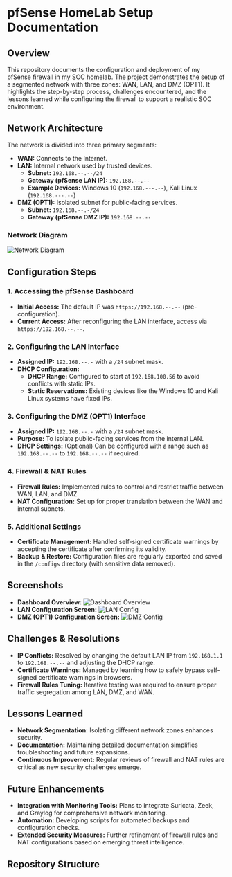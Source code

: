 # pfSense HomeLab Setup Documentation

## Overview
This repository documents the configuration and deployment of my pfSense firewall in my SOC homelab. The project demonstrates the setup of a segmented network with three zones: WAN, LAN, and DMZ (OPT1). It highlights the step-by-step process, challenges encountered, and the lessons learned while configuring the firewall to support a realistic SOC environment.

## Network Architecture
The network is divided into three primary segments:

- **WAN:** Connects to the Internet.
- **LAN:** Internal network used by trusted devices.
  - **Subnet:** `192.168.--.--/24`
  - **Gateway (pfSense LAN IP):** `192.168.--.--`
  - **Example Devices:** Windows 10 (`192.168.---.--`), Kali Linux (`192.168.---.--`)
- **DMZ (OPT1):** Isolated subnet for public-facing services.
  - **Subnet:** `192.168.--.-/24`
  - **Gateway (pfSense DMZ IP):** `192.168.--.--`

### Network Diagram
![Network Diagram](./screenshots/network-diagram.png)

## Configuration Steps

### 1. Accessing the pfSense Dashboard
- **Initial Access:** The default IP was `https://192.168.--.--` (pre-configuration).
- **Current Access:** After reconfiguring the LAN interface, access via `https://192.168.--.--`.

### 2. Configuring the LAN Interface
- **Assigned IP:** `192.168.--.-` with a `/24` subnet mask.
- **DHCP Configuration:**
  - **DHCP Range:** Configured to start at `192.168.100.56` to avoid conflicts with static IPs.
  - **Static Reservations:** Existing devices like the Windows 10 and Kali Linux systems have fixed IPs.

### 3. Configuring the DMZ (OPT1) Interface
- **Assigned IP:** `192.168.--.-` with a `/24` subnet mask.
- **Purpose:** To isolate public-facing services from the internal LAN.
- **DHCP Settings:** (Optional) Can be configured with a range such as `192.168.--.--` to `192.168.--.--` if required.

### 4. Firewall & NAT Rules
- **Firewall Rules:** Implemented rules to control and restrict traffic between WAN, LAN, and DMZ.
- **NAT Configuration:** Set up for proper translation between the WAN and internal subnets.

### 5. Additional Settings
- **Certificate Management:** Handled self-signed certificate warnings by accepting the certificate after confirming its validity.
- **Backup & Restore:** Configuration files are regularly exported and saved in the `/configs` directory (with sensitive data removed).

## Screenshots
- **Dashboard Overview:** ![Dashboard Overview](./screenshots/dashboard.png)
- **LAN Configuration Screen:** ![LAN Config](./screenshots/lan-config.png)
- **DMZ (OPT1) Configuration Screen:** ![DMZ Config](./screenshots/dmz-config.png)

## Challenges & Resolutions
- **IP Conflicts:** Resolved by changing the default LAN IP from `192.168.1.1` to `192.168.--.--` and adjusting the DHCP range.
- **Certificate Warnings:** Managed by learning how to safely bypass self-signed certificate warnings in browsers.
- **Firewall Rules Tuning:** Iterative testing was required to ensure proper traffic segregation among LAN, DMZ, and WAN.

## Lessons Learned
- **Network Segmentation:** Isolating different network zones enhances security.
- **Documentation:** Maintaining detailed documentation simplifies troubleshooting and future expansions.
- **Continuous Improvement:** Regular reviews of firewall and NAT rules are critical as new security challenges emerge.

## Future Enhancements
- **Integration with Monitoring Tools:** Plans to integrate Suricata, Zeek, and Graylog for comprehensive network monitoring.
- **Automation:** Developing scripts for automated backups and configuration checks.
- **Extended Security Measures:** Further refinement of firewall rules and NAT configurations based on emerging threat intelligence.

## Repository Structure

